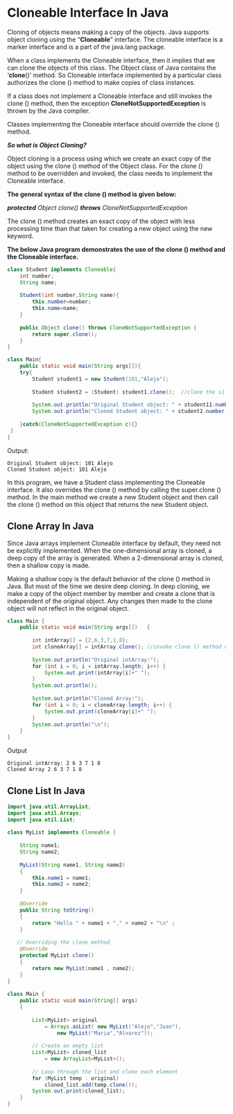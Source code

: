 # **Cloneable Interface In Java**

Cloning of objects means making a copy of the objects. Java supports object cloning using the “**Cloneable**” interface. The cloneable interface is a marker interface and is a part of the java.lang package.

When a class implements the Cloneable interface, then it implies that we can clone the objects of this class. The Object class of Java contains the ‘**clone**()’ method. So Cloneable interface implemented by a particular class authorizes the clone () method to make copies of class instances.

If a class does not implement a Cloneable interface and still invokes the clone () method, then the exception **CloneNotSupportedException** is thrown by the Java compiler.

Classes implementing the Cloneable interface should override the clone () method.

***So what is Object Cloning?***

Object cloning is a process using which we create an exact copy of the object using the clone () method of the Object class. For the clone () method to be overridden and invoked, the class needs to implement the Cloneable interface.

**The general syntax of the clone () method is given below:**

***protected** Object clone() **throws** CloneNotSupportedException*

The clone () method creates an exact copy of the object with less processing time than that taken for creating a new object using the new keyword.

**The below Java program demonstrates the use of the clone () method and the Cloneable interface.**

```java
class Student implements Cloneable{  
    int number;  
    String name;  
    
    Student(int number,String name){  
        this.number=number;  
        this.name=name;  
    }  
       
    public Object clone() throws CloneNotSupportedException {     
        return super.clone();  
    }  
}

class Main{
    public static void main(String args[]){  
    try{  
        Student student1 = new Student(101,"Alejo");  
        
        Student student2 = (Student) student1.clone();  //clone the s1 object
   
        System.out.println("Original Student object: " + student11.number + " " + student1.name);  
        System.out.println("Cloned Student object: " + student2.number + " " + student2.name);  
   
    }catch(CloneNotSupportedException c){}  
 }  
}
```

Output:
```
Original Student object: 101 Alejo
Cloned Student object: 101 Alejo
```

In this program, we have a Student class implementing the Cloneable interface. It also overrides the clone () method by calling the super.clone () method. In the main method we create a new Student object and then call the clone () method on this object that returns the new Student object.

## Clone Array In Java

Since Java arrays implement Cloneable interface by default, they need not be explicitly implemented. When the one-dimensional array is cloned, a deep copy of the array is generated. When a 2-dimensional array is cloned, then a shallow copy is made.

Making a shallow copy is the default behavior of the clone () method in Java. But most of the time we desire deep cloning. In deep cloning, we make a copy of the object member by member and create a clone that is independent of the original object. Any changes then made to the clone object will not reflect in the original object.

```java
class Main {     
    public static void main(String args[])   { 
        
        int intArray[] = {2,6,3,7,1,8};          
        int cloneArray[] = intArray.clone(); //invoke clone () method on intArray
                   
        System.out.println("Original intArray:");
        for (int i = 0; i < intArray.length; i++) { 
            System.out.print(intArray[i]+" "); 
        } 
        System.out.println();
         
        System.out.println("Cloned Array:");
        for (int i = 0; i < cloneArray.length; i++) { 
            System.out.print(cloneArray[i]+" "); 
        } 
        System.out.println("\n");         
    } 
}
```

Output
```
Original intArray: 2 6 3 7 1 8
Cloned Array 2 6 3 7 1 8
```

## Clone List In Java

```java
import java.util.ArrayList; 
import java.util.Arrays; 
import java.util.List; 
   
class MyList implements Cloneable { 
   
    String name1; 
    String name2; 
       
    MyList(String name1, String name2) 
    { 
        this.name1 = name1; 
        this.name2 = name2; 
    } 
      
    @Override
    public String toString() 
    { 
        return "Hello " + name1 + "," + name2 + "\n" ; 
    } 
   
   // Overriding the clone method 
    @Override
    protected MyList clone() 
    { 
        return new MyList(name1 , name2); 
    } 
} 
   
class Main { 
    public static void main(String[] args) 
    { 
        
        List<MyList> original 
            = Arrays.asList( new MyList("Alejo","Juan"), 
                new MyList("Maria","Alvarez")); 
   
        // Create an empty list 
        List<MyList> cloned_list 
            = new ArrayList<MyList>(); 
   
        // Loop through the list and clone each element 
        for (MyList temp : original) 
            cloned_list.add(temp.clone()); 
        System.out.print(cloned_list); 
    } 
}
```
